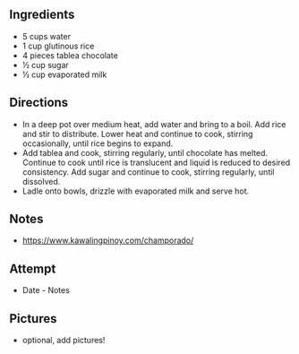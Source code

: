 ## Ingredients
* 5 cups water
* 1 cup glutinous rice
* 4 pieces tablea chocolate
* ½ cup sugar
* ½ cup evaporated milk

## Directions
* In a deep pot over medium heat, add water and bring to a boil. Add rice and stir to distribute. Lower heat and continue to cook, stirring occasionally, until rice begins to expand.
* Add tablea and cook, stirring regularly, until chocolate has melted. Continue to cook until rice is translucent and liquid is reduced to desired consistency. Add sugar and continue to cook, stirring regularly, until dissolved.
* Ladle onto bowls, drizzle with evaporated milk and serve hot.

## Notes
* https://www.kawalingpinoy.com/champorado/

## Attempt
* Date - Notes

## Pictures
* optional, add pictures!
